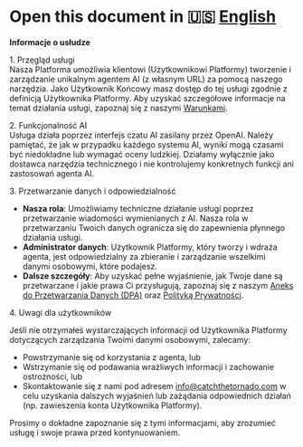 # Open this document in 🇺🇸 [English](/content/disclaimer)

**Informacje o usłudze**

1\. Przegląd usługi  
Nasza Platforma umożliwia klientowi (Użytkownikowi Platformy) tworzenie i zarządzanie unikalnym agentem AI (z własnym URL) za pomocą naszego narzędzia. Jako Użytkownik Końcowy masz dostęp do tej usługi zgodnie z definicją Użytkownika Platformy. Aby uzyskać szczegółowe informacje na temat działania usługi, zapoznaj się z naszymi [Warunkami](https://app.openagentsbuilder.com/content/terms).

2\. Funkcjonalność AI  
Usługa działa poprzez interfejs czatu AI zasilany przez OpenAI. Należy pamiętać, że jak w przypadku każdego systemu AI, wyniki mogą czasami być niedokładne lub wymagać oceny ludzkiej. Działamy wyłącznie jako dostawca narzędzia technicznego i nie kontrolujemy konkretnych funkcji ani zastosowań agenta AI.

3\. Przetwarzanie danych i odpowiedzialność

* **Nasza rola**: Umożliwiamy techniczne działanie usługi poprzez przetwarzanie wiadomości wymienianych z AI. Nasza rola w przetwarzaniu Twoich danych ogranicza się do zapewnienia płynnego działania usługi.  
* **Administrator danych**: Użytkownik Platformy, który tworzy i wdraża agenta, jest odpowiedzialny za zbieranie i zarządzanie wszelkimi danymi osobowymi, które podajesz.  
* **Dalsze szczegóły**: Aby uzyskać pełne wyjaśnienie, jak Twoje dane są przetwarzane i jakie prawa Ci przysługują, zapoznaj się z naszym [Aneks do Przetwarzania Danych (DPA)](https://app.openagentsbuilder.com/content/data-processing-pl) oraz [Polityką Prywatności](https://app.openagentsbuilder.com/content/privacy).
    
4\. Uwagi dla użytkowników  

Jeśli nie otrzymałeś wystarczających informacji od Użytkownika Platformy dotyczących zarządzania Twoimi danymi osobowymi, zalecamy:  
* Powstrzymanie się od korzystania z agenta, lub  
* Wstrzymanie się od podawania wrażliwych informacji i zachowanie ostrożności, lub  
* Skontaktowanie się z nami pod adresem info@catchthetornado.com w celu uzyskania dalszych wyjaśnień lub zażądania odpowiednich działań (np. zawieszenia konta Użytkownika Platformy).  
    
Prosimy o dokładne zapoznanie się z tymi informacjami, aby zrozumieć usługę i swoje prawa przed kontynuowaniem.